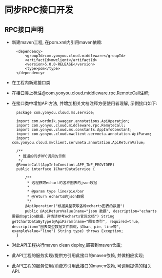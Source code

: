
# 同步RPC接口开发

## RPC接口声明
- 新建maven工程, 在pom.xml内引用maven依赖:

		<dependency>
			<groupId>com.yonyou.cloud.middleware</groupId>
			<artifactId>mwclient</artifactId>
			<version>5.0.0-RELEASE</version>
			<type>pom</type>
		</dependency>

- 在工程内新建接口类

- 在接口类上标注@com.yonyou.cloud.middleware.rpc.RemoteCall注解;

- 在接口类中增加API方法, 并增加相关文档注释方便使用者理解, 示例接口如下:

		package com.yonyou.cloud.ms.service;
		
		import com.wordnik.swagger.annotations.ApiOperation;
		import com.yonyou.cloud.middleware.rpc.RemoteCall;
		import com.yonyou.cloud.ms.constants.AppInfoConstant;
		import com.yonyou.cloud.mwclient.servmeta.annotation.ApiParam;
		import com.yonyou.cloud.mwclient.servmeta.annotation.ApiReturnValue;
		
		/**
		 * 普通的同步RPC调用的示例
		 */
		@RemoteCall(AppInfoConstant.APP_INF_PROVIDER)
		public interface IChartDataService {
			
			/**
			 * 远程获取echart的各种图表的json数据
			 * 
			 * @param type line/pie/bar
			 * @return echarts的json数据
			 */
			@ApiOperation("根据类型获取各种echarts图表的数据")
			public @ApiReturnValue(name="json 数据", description="echarts 需要的option数据，详情请参考echarts官网文档") String getChartDataByType(@ApiParam(name="图表类型", required=true, description="图表类型数据文件前缀，如bar、pie、line等", exampleValue="line") String type) throws Exception;
		}


- 对此API工程执行maven clean deploy,部署到maven仓库;

- 此API工程的服务实现/提供方引用此接口的maven依赖, 并做相应实现;

- 此API工程的服务使用/消费方引用此接口的maven依赖, 可调用提供的相关API.



